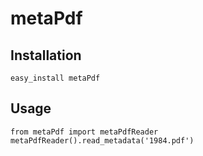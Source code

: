 metaPdf
=======

Installation
------------

    easy_install metaPdf

Usage
-----

    from metaPdf import metaPdfReader
    metaPdfReader().read_metadata('1984.pdf')
